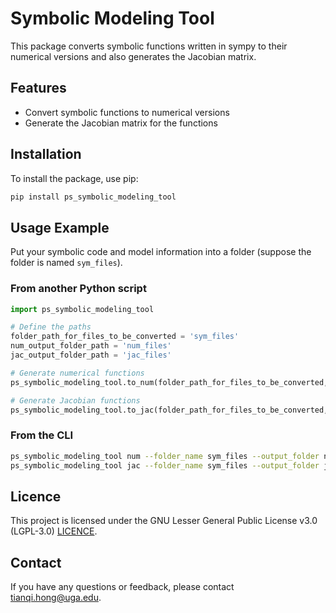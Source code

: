 # Symbolic Modeling Tool

This package converts symbolic functions written in sympy to their numerical versions and also generates the Jacobian matrix.

## Features

- Convert symbolic functions to numerical versions
- Generate the Jacobian matrix for the functions

## Installation

To install the package, use pip:

```sh
pip install ps_symbolic_modeling_tool
```

## Usage Example

Put your symbolic code and model information into a folder (suppose the folder is named `sym_files`).

<!-- 2. Run the converter script:

```sh
python3 -m my_tool --folder_name sym_files
``` -->

### From another Python script

```python
import ps_symbolic_modeling_tool

# Define the paths
folder_path_for_files_to_be_converted = 'sym_files'
num_output_folder_path = 'num_files'
jac_output_folder_path = 'jac_files'

# Generate numerical functions
ps_symbolic_modeling_tool.to_num(folder_path_for_files_to_be_converted, num_output_folder_path)

# Generate Jacobian functions
ps_symbolic_modeling_tool.to_jac(folder_path_for_files_to_be_converted, jac_output_folder_path)
```

### From the CLI

```sh
ps_symbolic_modeling_tool num --folder_name sym_files --output_folder num_files
ps_symbolic_modeling_tool jac --folder_name sym_files --output_folder jac_files

```

## Licence
This project is licensed under the GNU Lesser General Public License v3.0 (LGPL-3.0) [LICENCE](COPYING.LESSER).

## Contact

If you have any questions or feedback, please contact [tianqi.hong@uga.edu](mailto:tianqi.hong@uga.edu).
